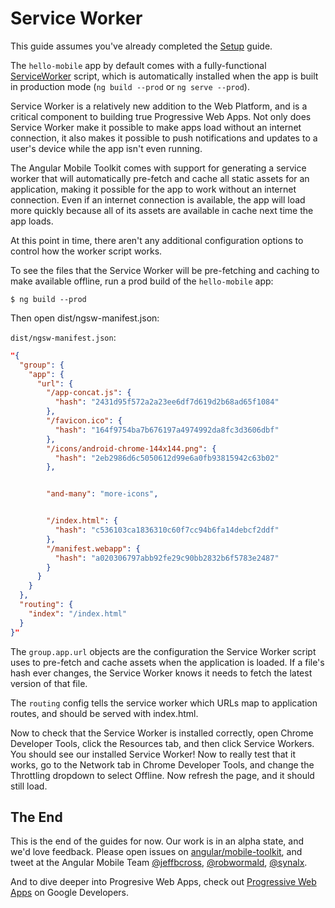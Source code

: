 # Service Worker

This guide assumes you've already completed the [Setup](/guides/cli-setup.html) guide.

The `hello-mobile` app by default comes with a fully-functional
[ServiceWorker](https://developer.mozilla.org/en-US/docs/Web/API/Service_Worker_API) script, which is automatically installed when the
app is built in production mode (`ng build --prod` or `ng serve --prod`).

Service Worker is a relatively new addition to the Web Platform,
and is a critical component to building true Progressive Web Apps.
Not only does Service Worker make it possible to make apps load without an internet connection, it also makes it possible to push notifications and updates to a user's device while the app isn't even running.

The Angular Mobile Toolkit comes with support for generating a service worker that will automatically pre-fetch and cache all
static assets for an application, making it possible for the app
to work without an internet connection. Even if an internet connection is available, the app will load more quickly because
all of its assets are available in cache next time the app loads.

At this point in time, there aren't any additional configuration options to control how the worker script works.

To see the files that the Service Worker will be pre-fetching and caching to make
available offline, run a prod build of the `hello-mobile` app:

`$ ng build --prod`

Then open dist/ngsw-manifest.json:

`dist/ngsw-manifest.json`:

```json
"{
  "group": {
    "app": {
      "url": {
        "/app-concat.js": {
          "hash": "2431d95f572a2a23ee6df7d619d2b68ad65f1084"
        },
        "/favicon.ico": {
          "hash": "164f9754ba7b676197a4974992da8fc3d3606dbf"
        },
        "/icons/android-chrome-144x144.png": {
          "hash": "2eb2986d6c5050612d99e6a0fb93815942c63b02"
        },


        "and-many": "more-icons",


        "/index.html": {
          "hash": "c536103ca1836310c60f7cc94b6fa14debcf2ddf"
        },
        "/manifest.webapp": {
          "hash": "a020306797abb92fe29c90bb2832b6f5783e2487"
        }
      }
    }
  },
  "routing": {
    "index": "/index.html"
  }
}"
```

The `group.app.url` objects are the configuration the Service Worker script uses to pre-fetch
and cache assets when the application is loaded. If a file's hash ever changes, the Service Worker
knows it needs to fetch the latest version of that file.

The `routing` config tells the service worker which URLs map to application routes, and should be
served with index.html.

Now to check that the Service Worker is installed correctly, open Chrome Developer Tools, click the Resources tab, and then click Service Workers. You should see our installed Service Worker! Now to really test that it works, go to the Network tab in Chrome Developer Tools, and change the Throttling dropdown to select Offline. Now refresh the page, and it should still load.

## The End

This is the end of the guides for now. Our work is in an alpha state, and we'd love feedback.
Please open issues on [angular/mobile-toolkit](https://github.com/angular/mobile-toolkit),
and tweet at the Angular Mobile Team [@jeffbcross](https://twitter.com/jeffbcross),
[@robwormald](https://twitter.com/robwormald), [@synalx](https://twitter.com/synalx).

And to dive deeper into Progresive Web Apps, check out [Progressive Web Apps](https://developers.google.com/web/progressive-web-apps/?hl=en)
on Google Developers.
